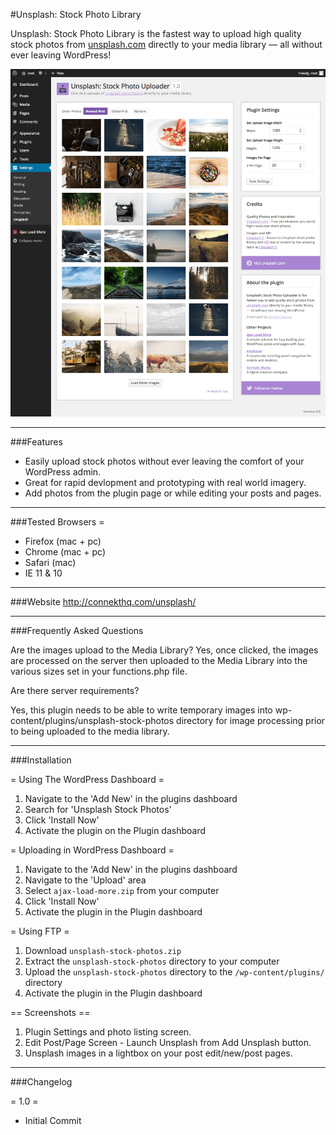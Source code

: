 #Unsplash: Stock Photo Library

Unsplash: Stock Photo Library is the fastest way to upload high quality stock photos from [unsplash.com](http://unsplash.com) directly to your media library — all without ever leaving WordPress! 


![Unsplash: Stock Photo Library plugin page](https://raw.githubusercontent.com/dcooney/unsplash/master/unsplash-stock-photos/screenshot-1.png)

***

###Features

* Easily upload stock photos without ever leaving the comfort of your WordPress admin.
* Great for rapid devlopment and prototyping with real world imagery.
* Add photos from the plugin page or while editing your posts and pages.

***

###Tested Browsers =

* Firefox (mac + pc)
* Chrome (mac + pc)
* Safari (mac)
* IE 11 & 10

***

###Website
http://connekthq.com/unsplash/

***

###Frequently Asked Questions


Are the images upload to the Media Library?
Yes, once clicked, the images are processed on the server then uploaded to the Media Library into the various sizes set in your functions.php file.

Are there server requirements?

Yes, this plugin needs to be able to write temporary images into wp-content/plugins/unsplash-stock-photos directory for image processing prior to being uploaded to the media library.

***

###Installation

= Using The WordPress Dashboard =

1. Navigate to the 'Add New' in the plugins dashboard
2. Search for 'Unsplash Stock Photos'
3. Click 'Install Now'
4. Activate the plugin on the Plugin dashboard

= Uploading in WordPress Dashboard =

1. Navigate to the 'Add New' in the plugins dashboard
2. Navigate to the 'Upload' area
3. Select `ajax-load-more.zip` from your computer
4. Click 'Install Now'
5. Activate the plugin in the Plugin dashboard

= Using FTP =

1. Download `unsplash-stock-photos.zip`
2. Extract the `unsplash-stock-photos` directory to your computer
3. Upload the `unsplash-stock-photos` directory to the `/wp-content/plugins/` directory
4. Activate the plugin in the Plugin dashboard

== Screenshots ==

1. Plugin Settings and photo listing screen.
2. Edit Post/Page Screen - Launch Unsplash from Add Unsplash button.
3. Unsplash images in a lightbox on your post edit/new/post pages.

***

###Changelog

= 1.0 =
* Initial Commit



